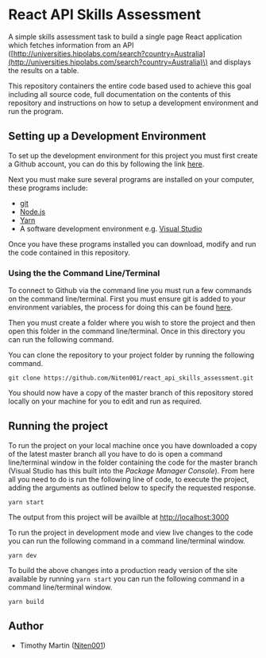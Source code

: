 # React API Skills Assessment 

A simple skills assessment task to build a single page React application which fetches information from an API \([http://universities.hipolabs.com/search?country=Australia](http://universities.hipolabs.com/search?country=Australia)\) and displays the results on a table.

This repository containers the entire code based used to achieve this goal including all source code, full documentation on the contents of this repository and instructions on how to setup a development environment and run the program.

## Setting up a Development Environment

To set up the development environment for this project you must first create a Github account, you can do this by following the link [here](https://github.com/signup).

Next you must make sure several programs are installed on your computer, these programs include:
- [git](https://git-scm.com/downloads)
- [Node.js](https://nodejs.org/)
- [Yarn](https://yarnpkg.com/)
- A software development environment e.g. [Visual Studio](https://visualstudio.microsoft.com/thank-you-downloading-visual-studio/?sku=Community&rel=16)

Once you have these programs installed you can download, modify and run the code contained in this repository.

### Using the the Command Line/Terminal

To connect to Github via the command line you must run a few commands on the command line/terminal. First you must ensure git is added to your environment variables, the process for doing this can be found [here](https://docs.alfresco.com/4.2/tasks/fot-addpath.html).

Then you must create a folder where you wish to store the project and then open this folder in the command line/terminal. Once in this directory you can run the following command.

You can clone the repository to your project folder by running the following command.
```
git clone https://github.com/Niten001/react_api_skills_assessment.git
```
You should now have a copy of the master branch of this repository stored locally on your machine for you to edit and run as required.

## Running the project

To run the project on your local machine once you have downloaded a copy of the latest master branch all you have to do is open a command line/terminal window in the folder containing the code for the master branch (Visual Studio has this built into the *Package Manager Console*). From here all you need to do is run the following line of code, to execute the project, adding the arguments as outlined below to specify the requested response.
```
yarn start
```
The output from this project will be availble at [http://localhost:3000](http://localhost:3000)

To run the project in development mode and view live changes to the code you can run the following command in a command line/terminal window.
```
yarn dev
```
To build the above changes into a production ready version of the site available by running `yarn start` you can run the following command in a command line/terminal window.
```
yarn build
```

## Author
- Timothy Martin \([Niten001](https://github.com/Niten001)\)
